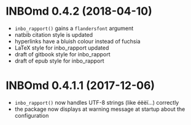 # INBOmd 0.4.2 (2018-04-10)

- `inbo_rapport()` gains a `flandersfont` argument
- natbib citation style is updated
- hyperlinks have a bluish colour instead of fuchsia
- LaTeX style for inbo_rapport updated
- draft of gitbook style for inbo_rapport
- draft of epub style for inbo_rapport

# INBOmd 0.4.1.1 (2017-12-06)

- `inbo_rapport()` now handles UTF-8 strings (like éëèï...) correctly
- the package now displays at warning message at startup about the configuration
